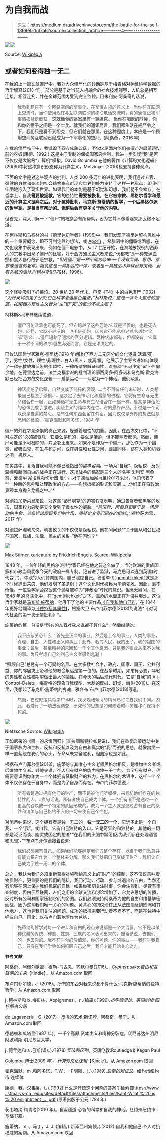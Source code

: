# 为自我而战

> 原文：<https://medium.datadriveninvestor.com/the-battle-for-the-self-1369e02637a6?source=collection_archive---------4----------------------->

[![](img/eff2d10575b0ed7c7670555a5a55cb05.png)](http://www.track.datadriveninvestor.com/1B9E)![](img/2ffff274b71d3a83c8b156a64c9e54fe.png)

Source: [Wikipedia](https://upload.wikimedia.org/wikipedia/commons/c/c8/Sydney_Wikileaks_2010-Dec-10.JPG)

## 或者如何变得独一无二

在我的上一篇文章[僵尸](https://medium.com/@gert.gast/zombies-474ca95500fa)中，我对大众僵尸化的诊断是基于梅青格对神经科学数据的哲学解释(2010 年)，部分是基于对当前人机融合的社会技术观察，人机总是相互连接，相互连接，并在全球范围内受到完全监控。用朱利安·阿桑奇的话说，

> 我看到现在有一个网络空间的军事化，在军事占领的意义上。当你在互联网上交流时，当你使用现在与互联网联网的移动电话交流时，你的通信正被军事情报组织截获。**这就像你的卧室里有一辆坦克。** **当你在唱歌的时候，你和你的妻子之间是一个士兵。就我们的通讯而言，我们都生活在戒严令之下，我们只是看不到坦克，但它们就在那里。在这种程度上，本应是一个民用空间的互联网已经成为一个军事化的空间。(阿桑奇，2016 年)**

在我的[僵尸](https://medium.com/@gert.gast/zombies-474ca95500fa)帖子中，我诋毁了西方成熟公民，不仅仅是因为他们被描述为启蒙运动前的农奴(康德，1992 ),这是由于专制的保姆国家的控制。我进一步质疑“我”是否不仅仅是大脑的“计算机”模拟。David Golumbia 在他的著作《计算的文化逻辑》(2009)中将这种意识形态称为计算主义，Metzinger (2010)也支持这种观点。

下面的文字是对这些观点的批判。人类 200 多万年的进化表明，我们通过五官、强健的身体和交流的社会结构来应对现实世界的能力支持了这样一种观点，即我们牢固地嵌入了现实世界。如果我们的本能是基于幻觉和幻想，我们就不会幸存。在哲学上，自我**需要被拯救，它的**独特性**需要被恢复，在它被宗教、黑格尔哲学和最近的计算主义抛弃之后。对于这种批判，马克斯·施蒂纳的哲学，一个后黑格尔派的哲学家，是相当有帮助的。但稍后会有更多关于他的内容。**

但首先，深入了解一下“僵尸”的概念会有所帮助，因为它并不像看起来那么微不足道。

在柯林斯和马布林的书《德里达初学者》(1996)中，我们发现了德里达解构思维中的一个重要概念，即不可判定性的想法，或 [Aporia](https://en.wikipedia.org/wiki/Aporia) ，希腊语中的僵局或困惑，在文化现象中表现出来，例如在僵尸电影中。从 17 世纪开始，在海地被奴役的西非人的宗教中出现了僵尸的比喻。对于西方殖民主义者来说,“伏都教”是一种充满血祭和食人暴行的邪恶宗教。*“但是僵尸是一种不同的恐怖:一个没有灵魂、思想、意志或语言的躯体。据说这是一具复活的尸体，或者是一具被巫术弄得没有灵魂、没有头脑的活体。”*(柯林斯&马布林，1996)。

![](img/03fdd10576da5e177bd00fd15bad0239.png)

这个怪物吸引了好莱坞。20 世纪 20 年代末，电影《T4》中的白色僵尸 (1932) *“为好莱坞设定了公式:白色科学遭遇黑色魔法。”柯林斯说，这是一次令人焦虑的遭遇。如果西方理性主义者对“生”和“死”的区分不成立呢？*

柯林斯&马布林继续说道，

> 僵尸可能活着也可能死了。但它跨越了这些范畴:它既是活着的，也是死去的。同样，它既不是活的，也不是死的，因为它不能承担这些术语的“全部”意义。…僵尸短路了通常的区分逻辑。两种状态都有，但都没有。它属于一种不同的秩序:就生与死而言，它是无法决定的。

已故法国哲学家雅克·德里达(1978 年)解构了西方二元区分的文化逻辑:活着/死了，男性/女性，理性/非理性，白人/黑人，或真/假，他展示了主导术语如何体现了一种邪教或神话般的优越性，一种所谓的辩证理性，没有给“不可决定”留下任何余地。在德里达之前，法兰克福学派的批判理论家西奥多·阿多诺和马克斯·霍克海默已经把西方的文化逻辑——启蒙运动——认定为一个神话。他们写道，

> 神话变成了启蒙，自然变成了纯粹的客观……当不再有任何未知时，人类想象自己摆脱了恐惧……这决定了去神话化和启蒙的进程，它将有生命与无生命结合在一起，正如神话将无生命与有生命结合在一起一样。启蒙是神话般的恐惧变成了激进。实证主义的纯粹内在性，它的最终产品，不过是一个可以说是普遍的禁忌。没有任何东西会留在外面，因为仅仅是外界的想法就是恐惧的根源。(霍克海默和阿多诺，1984 年)

僵尸的外在才是恐惧的真正来源，躲避着理性的力量。因此，在西方文化中，“不可决定的”必须被驱除，它要么是死的，要么是活的，但不能两者都是。然而，僵尸可能是不可根除的，并会卷土重来。如果不是作为一个僵尸，那么作为一个幽灵，或吸血鬼，在生与死之间，或在男性和女性之间，雌雄同体，或在人类和机器之间，机器人。

在实践中，复活自我可能不像已经指出的那样容易。一场为“自我”、隐私权、反对监控和新闻自由的战争正在进行，这场战争的缩影是三个人的名字:朱利安·阿桑奇、爱德华·斯诺登和切尔西·曼宁。对于德拉加斯内里(2017)来说，他们代表了*“一种新的思考和处理政治的方式——构想抵抗的形式和实践……他们正在将政治景观本身抛入危机之中。”*

对德拉加斯内里来说，对这些“密码朋克”的迫害程度表明，通过告密者和黑客的攻击，国家权力的秘密安全受到了根本性的威胁。*“斯诺登、阿桑奇和曼宁是一场运动的主角，这场运动质疑我们的立场，质疑定义我们现在的机制。”*(德拉萨内雷，2017 年)

对德拉萨涅利来说，利害攸关的不仅仅是隐私权。他在问问题*“关于服从和公民权与国家、民族、法律、民主的关系。”他在问谁？*

![](img/33e1034f7821bc4c50badf48d3461789.png)

Max Stirner, caricature by Friedrich Engels. Source: [Wikipedia](https://de.wikipedia.org/wiki/Max_Stirner)

1843 年，一位年轻的黑格尔派哲学家已经在他之前这么做了。当时欧洲的贵族国家和市政当局就像今天的政府一样专制。记者进了监狱，马克思可以逃到英国(时代变了)，中欧的人们转向国内，自己照顾自己。德语单词[“gemütlichkeit”](https://www.merriam-webster.com/dictionary/gemutlichkeit)就是那个时候造出来的，他们发明了圣诞树！这个文化时代被称为[毕德麦雅](https://en.wikipedia.org/wiki/Biedermeier)。因此，毫不奇怪，一位哲学家会挖掘这个通常被称为“非政治”时代的意识。但毫无疑问，在 1848 年的 R [进化中，在](https://en.wikipedia.org/wiki/Revolutions_of_1848)[“gemütlichkeit”](https://www.merriam-webster.com/dictionary/gemutlichkeit)之下，革命的水壶正在升温并爆炸。这位哲学家就是[马克斯·施蒂纳](https://en.wikipedia.org/wiki/Max_Stirner)，他写下了他的主要作品[《自我和他自己的](https://en.wikipedia.org/wiki/The_Ego_and_Its_Own)，在 1844 年更好地翻译为[《独特及其属性】](https://en.wikipedia.org/wiki/The_Ego_and_Its_Own)，根据大卫·布卢门菲尔德(2018)的说法*《对现代社会的第一次无情批判》*。

施蒂纳的第一句话是“所有的东西对我来说都不算什么”，然后继续说:

> 我不应该关心什么！首先是正义的事业，然后是上帝的事业，人类的事业，真理、自由、人性和正义的事业；此外，我的人民，我的王子，我的祖国的事业；最后，甚至精神的原因和一千个其他原因。只是我的事业从来不关我的事。为只考虑自己的利己主义者感到羞耻！

“照顾自己”总是有一个可疑的名声。在大多数社会中，政府、国家、国王、公共利益、你的邻居或上帝和他的教会永远是第一位的。在战争时期，如果有必要，年轻的男性和女性被期望做出最大的牺牲。在今天的后后现代时代，它是“自我”的 Alt-Control-Delete，梅青格的现象自我模型，大脑的模拟，幻觉，幽灵(2010)。在这里，我想起了马克斯·施蒂纳的鬼魂，雅各布·布卢门菲尔德(2018)写道，

> 然而，在挖掘这具哲学尸体时，我发现施蒂纳的精神已经活在我们中间。因此，我进行了一项法医调查，研究他的思想是如何随着时间的推移而保持不死的。

![](img/1bbf3df91df2c4b5cc256dfd3d5845c2.png)

Nietzsche Source: [Wikipedia](https://en.wikipedia.org/wiki/File:Nietzsche187a.jpg)

正如尼采的《同一的永恒回归》(查拉图斯特拉如是说)，我们在重复启蒙运动中关于国家权力和主权、反抗和反抗以及为自由和真实的“我”而战的思想，就像幽灵一样一直萦绕在我们的心头。革命从未完全胜利，但国家也是如此。

根据布卢门菲尔德(2018)，施蒂纳与其唯心主义老师黑格尔相反，是唯物主义者或后唯物主义者。对他来说，个人拥有财产的能力是独一无二的。为了拥有财产，你需要意识到你作为一个个体拥有获取财产的权力。在黑格尔的术语中，这样一个个体不仅仅存在于自身中，而是为了自身而存在。布卢门菲尔德说，

> 所有者是通过拥有他们的财产，而不是被他们所奴役，来标记他们存在的独特性的人。..换句话说，所有者使自己成为个体。一个拥有者不是通过一个更高的召唤或一个特定的原因形成的。成为一个主人就是通过占有自己的条件和消除与自己格格不入的一切来使自己个性化。

对施蒂纳来说，这个拥有者是独一无二的，**独一无二的一个**，它远不止是一个自我，一个“我”，或自我。它有自己独特的入口。它是奇异的和独特的。其他的一切都是泛泛而谈、幽灵或固定的想法*“在我们的头脑中飘荡(因为我们都在处理语言和思想)。”*布卢门菲尔德接着说道:

> 我们必须拥有自己。如果我们能够确定我们的整个存在，以至于我们愿意并有能力把它作为一个整体来分解，那么我们就把自己变成了财产；我们让自己成为了独一无二的个体。

总之，我认为我们必须重新获得对施蒂纳意义上的“财产”的控制，这不仅仅意味着物质财产，更重要的是我们的隐私，我们行动、行动、参与或退出的自由，当然还有能够在网上保护我们机密的自我。如果你密切关注时事，你会注意到，尽管有审查制度，但由于互联网，人们之间的全球交流和讨论增加了，它允许思想的传播，反对所有公司和国家压制它们的企图。我们必须支持阿桑奇为他的自由和维基解密而战，因为这是我们唯一关心的问题。黄背心的抗议现在正从法国蔓延到欧洲和其他地方，这也是我们关注的问题。成功的抵抗需要行动者不卑不亢，而是在独特中拥有自己。因此，以布卢门菲尔德作为总结，

> 施蒂纳的哲学对每一个进步和自由的观点来说都是一个大混蛋。它不是以某种优越的传统、种族、性别、民族的名义表现出来的。施蒂纳说，去他们的，也去你的。我不在乎你的价值观、你的问题、你的事业——我在乎我自己。只有在我们学会如何照顾自己之后，我们才能开始关心对方。

**参考文献**

阿桑奇、阿佩尔鲍姆、穆勒-马古恩、齐默尔曼(2016)。 *Cypherpunks:自由和互联网的未来*【Kindle】。从 Amazon.com 取回

布卢门菲尔德，J. (2018)。所有的东西对我来说都不算什么:马克斯·施蒂纳的独特哲学。从 Amazon.com 取回

j .柯林斯和 b .梅布林，Appignanesi，r .(编辑).(1996).*初学德里达。英国剑桥:图标图书公司*

de Lagasnerie，G. (2017)。反抗的艺术:斯诺登、阿桑奇、曼宁。从 Amazon.com 取回

德勒兹和瓜塔里(1987 年)。一千个高原:资本主义和精神分裂症。明尼苏达州明尼阿波利斯:明尼苏达大学。

j .德里达和 a .巴斯(译)。).(1978).*写法和区别*。英国伦敦:Routledge & Kegan Paul

Golumba 博士(2009 年)。*计算的文化逻辑*【Kindle】。从 Amazon.com 取回

霍克海默，m .和阿多诺，T.W .，卡明斯，j .).(1989).*启蒙的辩证法*。纽约州纽约市:连续体

康德，我，汉弗莱，t。).(1992).什么是开悟这个问题的答案？检索自[https://www . stmarys-ca . edu/sites/default/files/attachments/files/Kant-What % 20 is % 20 enlightment _。pdf](https://www.stmarys-ca.edu/sites/default/files/attachments/files/Kant--What%20Is%20Enlightenment_.pdf) (原著出版于公元 1784 年)

茨韦塔纳·梅青格(2010 年)。自我隧道:心智的科学和自我的神话。纽约州纽约市:基础书籍。

施蒂纳，m .，马丁，J. J .(编辑。).新泽西州宾顿。).(2012).自我和他自己:个人对抗权威的案例。从 Amazon.com 取回